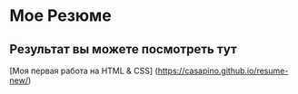 # Мое Резюме

## Результат вы можете  посмотреть тут



[Моя первая работа на HTML & CSS] (https://casapino.github.io/resume-new/)
